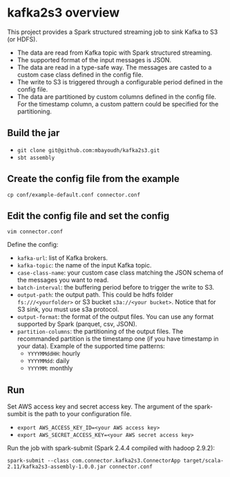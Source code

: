 # kafka2s3 overview
This project provides a Spark structured streaming job to sink Kafka to S3 (or HDFS).
- The data are read from Kafka topic with Spark structured streaming.
- The supported format of the input messages is JSON.
- The data are read in a type-safe way. The messages are casted to a custom case class defined in the config file.
- The write to S3 is triggered through a configurable period defined in the config file.
- The data are partitioned by custom columns defined in the config file. For the timestamp column, a custom pattern could be specified for the partitioning.


## Build the jar
- `git clone git@github.com:mbayoudh/kafka2s3.git`
- `sbt assembly`

## Create the config file from the example
`cp conf/example-default.conf connector.conf`

## Edit the config file and set the config 
`vim connector.conf`

Define the config:
- `kafka-url`: list of Kafka brokers.
- `kafka-topic`: the name of the input Kafka topic.
- `case-class-name`: your custom case class matching the JSON schema of the messages you want to read.
- `batch-interval`: the buffering period before to trigger the write to S3.
- `output-path`: the output path. This could be hdfs folder `fs:///<yourfolder>` or S3 bucket `s3a://<your bucket>`. Notice that for S3 sink, you must use s3a protocol.
- `output-format`: the format of the output files. You can use any format supported by Spark (parquet, csv, JSON).
- `partition-columns`: the partitioning of the output files. The recommanded partition is the timestamp one (if you have timestamp in your data). Example of the supported time patterns:
  - `YYYYMMddHH`: hourly
  - `YYYYMMdd`: daily
  - `YYYYMM`: monthly

## Run 
Set AWS access key and secret access key. The argument of the spark-sumbit is the path to your configuration file.
- `export AWS_ACCESS_KEY_ID=<your AWS access key>`
- `export AWS_SECRET_ACCESS_KEY=<your AWS secret access key>`

Run the job with spark-submit (Spark 2.4.4 compiled with hadoop 2.9.2):

`spark-submit --class com.connector.kafka2s3.ConnectorApp target/scala-2.11/kafka2s3-assembly-1.0.0.jar connector.conf`
